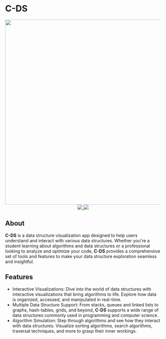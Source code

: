 # C-DS

<div align="center">
  <img src="https://i.imgur.com/UmciC9Q.png" width="600">
</div>
<div align="center">
    <a href="https://isocpp.org/">
        <img src="https://img.shields.io/badge/Made_with-C%2B%2B-cccccc">
    </a>
    <a href="https://github.com/ocornut/imgui/tree/docking">
        <img src="https://img.shields.io/badge/Graphics_with-ImGui-4d99ff">
    </a>
</div>

## About
**C-DS** is a data structure visualization app designed to help users understand and interact with various data structures. Whether you're a student learning about algorithms and data structures or a professional looking to analyze and optimize your code, **C-DS** provides a comprehensive set of tools and features to make your data structure exploration seamless and insightful.

## Features
* Interactive Visualizations: Dive into the world of data structures with interactive visualizations that bring algorithms to life. Explore how data is organized, accessed, and manipulated in real-time.
* Multiple Data Structure Support: From stacks, queues and linked lists to graphs, hash-tables, grids, and beyond, **C-DS** supports a wide range of data structures commonly used in programming and computer science.
* Algorithm Simulation: Step through algorithms and see how they interact with data structures. Visualize sorting algorithms, search algorithms, traversal techniques, and more to grasp their inner workings.
